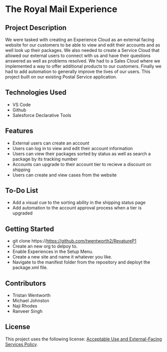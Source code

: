 # The Royal Mail Experience


## Project Description
We were tasked with creating an Experience Cloud as an external facing website for our customers to be able to view and edit their accounts and as well look up their packages. We also needed to create a Service Cloud that allowed our external users to connect with us and have their questions answered as well as problems resolved. We had to a Sales Cloud where we implemented a way to offer additional products to our customers. Finally we had to add automation to generally improve the lives of our users. This project built on our existing Postal Service application.

## Technologies Used
* VS Code
* Github
* Salesforce Declarative Tools

## Features

* External users can create an account
* Users can log in to view and edit their account information
* Users can view their packages sorted by status as well as search a package by its tracking number
* Accounts can upgrade to their account tier to recieve a discount on shipping
* Users can create and view cases from the website

## To-Do List
* Add a visual cue to the sorting ability in the shipping status page
* Add automation to the account approval process when a tier is upgraded

## Getting Started
* git clone https://https://github.com/twentworth2/RevatureP1
* Create an new org to delpoy to.
* Enable Experiences in the Setup Menu.
* Create a new site and name it whatever you like.
* Navigate to the manifest folder from the repository and deployt the package.xml file.

## Contributors
* Tristan Wentworth
* Michael Johnston
* Naji Rhodes
* Ranveer Singh

## License
This project uses the following license: [Acceptable Use and External-Facing Services Policy](https://www.salesforce.com/content/dam/web/en_us/www/documents/legal/Agreements/policies/ExternalFacing_Services_Policy.pdf).
